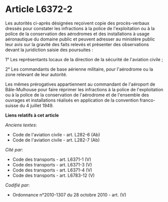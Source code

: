 # Article L6372-2

Les autorités ci-après désignées reçoivent copie des procès-verbaux dressés pour constater les infractions à la police de
l'exploitation ou à la police de la conservation des aérodromes et des installations à usage aéronautique du domaine public
et peuvent adresser au ministère public leur avis sur la gravité des faits relevés et présenter des observations devant la
juridiction saisie des poursuites :

1° Les représentants locaux de la direction de la sécurité de l'aviation civile ;

2° Les commandants de base aérienne militaire, pour l'aérodrome ou la zone relevant de leur autorité.

Les mêmes prérogatives appartiennent au commandant de l'aéroport de Bâle-Mulhouse pour faire réprimer les infractions à la
police de l'exploitation ou à la police de la conservation de l'aérodrome et de l'ensemble des ouvrages et installations
réalisés en application de la convention franco-suisse du 4 juillet 1949.

**Liens relatifs à cet article**

_Anciens textes_:

  - Code de l'aviation civile - art. L282-6 (Ab)
  - Code de l'aviation civile - art. L282-7 (Ab)

_Cité par_:

  - Code des transports - art. L6371-1 (V)
  - Code des transports - art. L6371-3 (V)
  - Code des transports - art. L6371-4 (V)
  - Code des transports - art. L6783-12 (V)

_Codifié par_:

  - Ordonnance n°2010-1307 du 28 octobre 2010 - art. (V)
